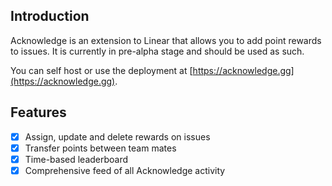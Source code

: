 ## Introduction

Acknowledge is an extension to Linear that allows you to add point rewards to issues. It is currently in pre-alpha stage and should be used as such. 

You can self host or use the deployment at [https://acknowledge.gg](https://acknowledge.gg).

## Features

- [x] Assign, update and delete rewards on issues
- [x] Transfer points between team mates
- [x] Time-based leaderboard
- [x] Comprehensive feed of all Acknowledge activity
